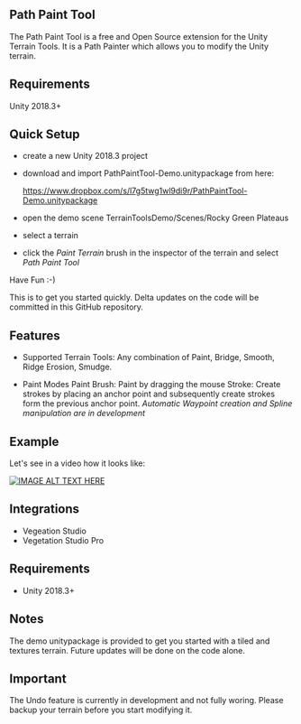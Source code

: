 ## **Path Paint Tool**

The Path Paint Tool is a free and Open Source extension for the Unity Terrain Tools. It is a Path Painter which allows you to modify the Unity terrain.

## Requirements

Unity 2018.3+

## Quick Setup

* create a new Unity 2018.3 project
* download and import PathPaintTool-Demo.unitypackage from here:

   https://www.dropbox.com/s/l7g5twg1wl9di9r/PathPaintTool-Demo.unitypackage
   
* open the demo scene TerrainToolsDemo/Scenes/Rocky Green Plateaus
* select a terrain
* click the *Paint Terrain* brush in the inspector of the terrain and select *Path Paint Tool*

Have Fun :-)

This is to get you started quickly. Delta updates on the code will be committed in this GitHub repository.

## Features
- Supported  Terrain Tools:
Any combination of Paint, Bridge, Smooth, Ridge Erosion, Smudge.

 - Paint Modes
   Paint Brush: Paint by dragging the mouse
   Stroke: Create strokes by placing an anchor point and subsequently create strokes form the previous anchor point.
   *Automatic Waypoint creation and Spline manipulation are in development*

## Example

Let's see in a video how it looks like:

[![IMAGE ALT TEXT HERE](https://img.youtube.com/vi/K_XxgpzNZxc/0.jpg)](https://www.youtube.com/watch?v=K_XxgpzNZxc)

## Integrations

 - Vegeation Studio 
 - Vegetation Studio Pro 

## Requirements

 - Unity 2018.3+

## Notes

The demo unitypackage is provided to get you started with a tiled and textures terrain. Future updates will be done on the code alone.

## Important

The Undo feature is currently in development and not fully woring. Please backup your terrain before you start modifying it.


